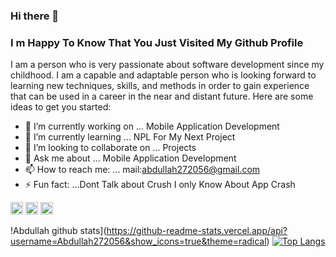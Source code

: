 ### Hi there 👋 

### I m Happy To Know That You Just Visited My Github Profile

I am a person who is very passionate about software development since my childhood. I am a capable and adaptable person who is looking forward to learning new techniques, skills, and methods in order to gain experience that can be used in a career in the near and distant future.
Here are some ideas to get you started:

- 🔭 I’m currently working on ... Mobile Application Development
- 🌱 I’m currently learning ... NPL For My Next Project
- 👯 I’m looking to collaborate on ... Projects
- 💬 Ask me about ... Mobile Application Development
- 📫 How to reach me: ... mail:abdullah272056@gmail.com
- ⚡ Fun fact: ...Dont Talk about Crush I only Know About App Crash


[<img src='https://cdn.jsdelivr.net/npm/simple-icons@3.0.1/icons/hackerrank.svg' alt='github' height='20'>](https://www.hackerrank.com/abdullah272056) [<img src='https://cdn.jsdelivr.net/npm/simple-icons@3.0.1/icons/linkedin.svg' alt='linkedin' height='20'>](https://www.linkedin.com/in/abdullah-al-aman-922013194/) [<img src='https://cdn.jsdelivr.net/npm/simple-icons@3.0.1/icons/facebook.svg' alt='facebook' height='20'>](https://www.facebook.com/Abdullah328338)


!Abdullah github stats](https://github-readme-stats.vercel.app/api?username=Abdullah272056&show_icons=true&theme=radical)
[![Top Langs](https://github-readme-stats.vercel.app/api/top-langs/?username=Abdullah272056&layout=compact)](https://github.com/Abdullah272056/github-readme-stats)
